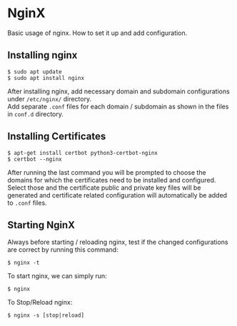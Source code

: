 # NginX
Basic usage of nginx. How to set it up and add configuration.

## Installing nginx
```
$ sudo apt update
$ sudo apt install nginx
```
After installing nginx, add necessary domain and subdomain configurations under `/etc/nginx/` directory. </br>
Add separate `.conf` files for each domain / subdomain as shown in the files in `conf.d` directory. </br>

## Installing Certificates
```
$ apt-get install certbot python3-certbot-nginx
$ certbot --nginx
```
After running the last command you will be prompted to choose the domains for which the certificates need to be installed and configured. Select those and the certificate public and private key files will be generated and certificate related configuration will automatically be added to `.conf` files.  

## Starting NginX
Always before starting / reloading nginx, test if the changed configurations are correct by running this command:
```
$ nginx -t
```
To start nginx, we can simply run:
```
$ nginx
```
To Stop/Reload nginx:
```
$ nginx -s [stop|reload]
```

